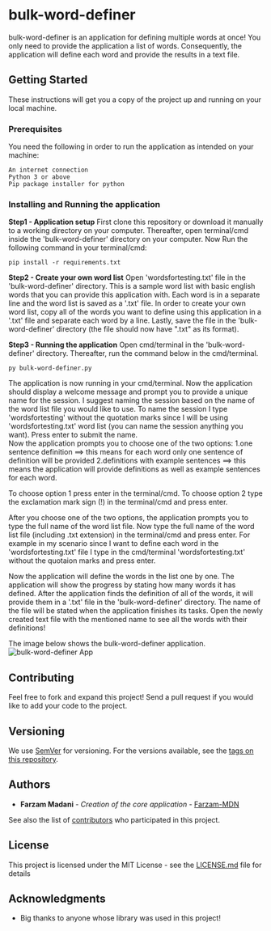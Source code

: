 # bulk-word-definer




bulk-word-definer is an application for defining multiple words at once! You only need to provide the application a list of words. Consequently, the application will define each word and provide the results in a text file.


## Getting Started

These instructions will get you a copy of the project up and running on your local machine.

### Prerequisites

You need the following in order to run the application as intended on your machine:

```
An internet connection
Python 3 or above
Pip package installer for python
```

### Installing and Running the application


**Step1 - Application setup**
First clone this repository or download it manually to a working directory on your computer.
Thereafter, open terminal/cmd inside the 'bulk-word-definer' directory on your computer.
Now Run the following command in your terminal/cmd:

```
pip install -r requirements.txt
```


**Step2 - Create your own word list** 
Open 'wordsfortesting.txt' file in the 'bulk-word-definer' directory. This is a sample word list with basic english words that you can provide this application with. Each word is in a separate line and the word list is saved as a '.txt' file.  In order to create your own word list, copy all of the words you want to define using this application in a '.txt' file and separate each word by a line. Lastly, save the file in the 'bulk-word-definer' directory (the file should now have ".txt" as its format). 




**Step3 - Running the application**
Open cmd/terminal in the 'bulk-word-definer' directory. Thereafter, run the command below in the cmd/terminal.

```
py bulk-word-definer.py
```

The application is now running in your cmd/terminal.
Now the application should display a welcome message and prompt you to provide a unique name for the session. I suggest naming the session based on the name of the word list file you would like to use. To name the session I type 'wordsfortesting' without the quotation marks since I will be using 'wordsfortesting.txt' word list (you can name the session anything you want). Press enter to submit the name.  
Now the application prompts you to choose one of the two options:
1.one sentence definition ==> this means for each word only one sentence of definition will be provided
2.definitions with example sentences ==> this means the application will provide definitions as well as example sentences for each word.

To choose option 1 press enter in the terminal/cmd. 
To choose option 2 type the exclamation mark sign (!) in the terminal/cmd and press enter.

After you choose one of the two options, the application prompts you to type the full name of the word list file. Now type the full name of the word list file (including .txt extension) in the terminal/cmd and press enter. For example in my scenario since I want to define each word in the 'wordsfortesting.txt' file I type in the cmd/terminal 'wordsfortesting.txt' without the quotaion marks and press enter. 

Now the application will define the words in the list one by one. The application will show the progress by stating how many words it has defined. After the application finds the definition of all of the words, it will provide them in a '.txt' file in the  'bulk-word-definer' directory. The name of the file will be stated when the application finishes its tasks.
Open the newly created text file with the mentioned name to see all the words with their definitions!

The image below shows the bulk-word-definer application.
![bulk-word-definer App](https://i.imgur.com/Q640cwm.png)


## Contributing

Feel free to fork and expand this project! Send a pull request if you would like to add your code to the project.

## Versioning

We use [SemVer](http://semver.org/) for versioning. For the versions available, see the [tags on this repository](https://github.com/Farzam-MDN/JustShareKeys/releases). 

## Authors

* **Farzam Madani** - *Creation of the core application* - [Farzam-MDN](https://github.com/Farzam-MDN)

See also the list of [contributors](https://github.com/Farzam-MDN/JustShareKeys/contributors) who participated in this project.

## License

This project is licensed under the MIT License - see the [LICENSE.md](https://github.com/Farzam-MDN/JustShareKeys/blob/master/LICENSE) file for details

## Acknowledgments

* Big thanks to anyone whose library was used in this project!
